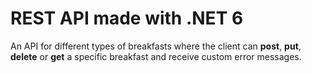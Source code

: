 # REST API made with .NET 6

An API for different types of breakfasts where the client can **post**, **put**, **delete** or **get** a specific breakfast and receive custom error messages.
